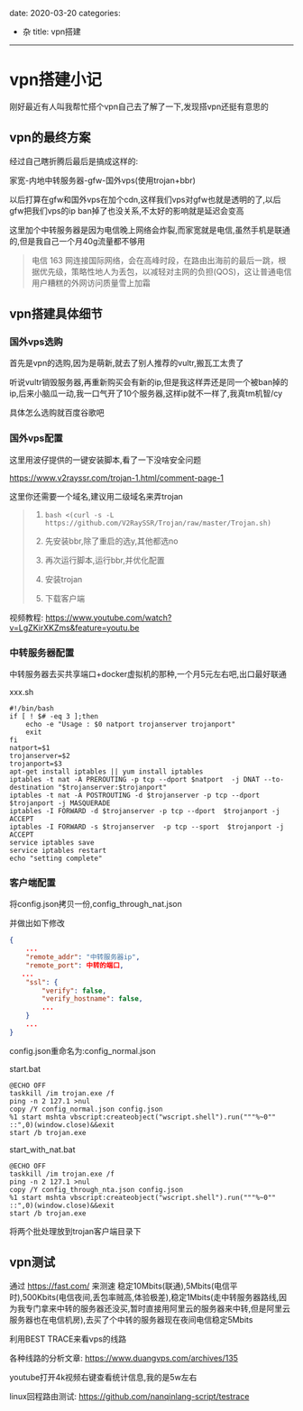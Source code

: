 date: 2020-03-20
categories:
- 杂
title:   vpn搭建
---
# vpn搭建小记

刚好最近有人叫我帮忙搭个vpn自己去了解了一下,发现搭vpn还挺有意思的



## vpn的最终方案

经过自己瞎折腾后最后是搞成这样的:

家宽-内地中转服务器-gfw-国外vps(使用trojan+bbr)

以后打算在gfw和国外vps在加个cdn,这样我们vps对gfw也就是透明的了,以后gfw把我们vps的ip ban掉了也没关系,不太好的影响就是延迟会变高

这里加个中转服务器是因为电信晚上网络会炸裂,而家宽就是电信,虽然手机是联通的,但是我自己一个月40g流量都不够用



> 电信 163 网连接国际网络，会在高峰时段，在路由出海前的最后一跳，根据优先级，策略性地人为丢包，以减轻对主网的负担(QOS)，这让普通电信用户糟糕的外网访问质量雪上加霜 



## vpn搭建具体细节

### 国外vps选购

首先是vpn的选购,因为是萌新,就去了别人推荐的vultr,搬瓦工太贵了

听说vultr销毁服务器,再重新购买会有新的ip,但是我这样弄还是同一个被ban掉的ip,后来小脑瓜一动,我一口气开了10个服务器,这样ip就不一样了,我真tm机智/cy

具体怎么选购就百度谷歌吧

### 国外vps配置

这里用波仔提供的一键安装脚本,看了一下没啥安全问题

 https://www.v2rayssr.com/trojan-1.html/comment-page-1 

这里你还需要一个域名,建议用二级域名来弄trojan

>1. ` bash <(curl -s -L https://github.com/V2RaySSR/Trojan/raw/master/Trojan.sh) `
>
>2. 先安装bbr,除了重启的选y,其他都选no
>3. 再次运行脚本,运行bbr,并优化配置
>4. 安装trojan
>5. 下载客户端



视频教程: https://www.youtube.com/watch?v=LgZKirXKZms&feature=youtu.be 

### 中转服务器配置

中转服务器去买共享端口+docker虚拟机的那种,一个月5元左右吧,出口最好联通

xxx.sh

```shell
#!/bin/bash
if [ ! $# -eq 3 ];then
    echo -e "Usage : $0 natport trojanserver trojanport"
    exit
fi
natport=$1
trojanserver=$2
trojanport=$3
apt-get install iptables || yum install iptables
iptables -t nat -A PREROUTING -p tcp --dport $natport  -j DNAT --to-destination "$trojanserver:$trojanport"
iptables -t nat -A POSTROUTING -d $trojanserver -p tcp --dport $trojanport -j MASQUERADE
iptables -I FORWARD -d $trojanserver -p tcp --dport  $trojanport -j ACCEPT
iptables -I FORWARD -s $trojanserver  -p tcp --sport  $trojanport -j ACCEPT
service iptables save
service iptables restart
echo "setting complete"
```



### 客户端配置

将config.json拷贝一份,config_through_nat.json

并做出如下修改




```json
{
	...
    "remote_addr": "中转服务器ip",
    "remote_port": 中转的端口,
   ...
    "ssl": {
        "verify": false,
        "verify_hostname": false,
        ...
    }
    ...
}

```

config.json重命名为:config_normal.json

start.bat

```shell
@ECHO OFF
taskkill /im trojan.exe /f
ping -n 2 127.1 >nul
copy /Y config_normal.json config.json
%1 start mshta vbscript:createobject("wscript.shell").run("""%~0"" ::",0)(window.close)&&exit
start /b trojan.exe
```

start_with_nat.bat

```shell
@ECHO OFF
taskkill /im trojan.exe /f
ping -n 2 127.1 >nul
copy /Y config_through_nta.json config.json
%1 start mshta vbscript:createobject("wscript.shell").run("""%~0"" ::",0)(window.close)&&exit
start /b trojan.exe
```

将两个批处理放到trojan客户端目录下



## vpn测试



通过 https://fast.com/  来测速 稳定10Mbits(联通),5Mbits(电信平时),500Kbits(电信夜间,丢包率贼高,体验极差),稳定1Mbits(走中转服务器路线,因为我专门拿来中转的服务器还没买,暂时直接用阿里云的服务器来中转,但是阿里云服务器也在电信机房),去买了个中转的服务器现在夜间电信稳定5Mbits

利用BEST TRACE来看vps的线路

各种线路的分析文章: https://www.duangvps.com/archives/135 

youtube打开4k视频右键查看统计信息,我的是5w左右

linux回程路由测试: https://github.com/nanqinlang-script/testrace 








